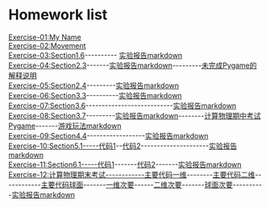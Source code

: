 Homework list
============================
[Exercise-01:My Name](https://github.com/Wangsenlol/compuational_physics_N2015301020139/blob/master/%E5%A7%93%E5%90%8D.py)<br/>
[Exercise-02:Movement](http://note.youdao.com/noteshare?id=1fa57afc028a1f6cd6080cc7b10a6b73)<br/>
[Exercise-03:Section1.6](https://github.com/Wangsenlol/compuational_physics_N2015301020139/tree/master/Chapter1)----------
[实验报告markdown](https://www.zybuluo.com/Andy-Wang/note/901661)<br/>
[Exercise-04:Section2.3](https://github.com/Wangsenlol/compuational_physics_N2015301020139/blob/master/Chapter2/%E4%BD%9C%E4%B8%9A2.12.py)-------[实验报告markdown](https://www.zybuluo.com/Andy-Wang/note/913288)---------[未完成Pygame的解释说明](https://www.zybuluo.com/Andy-Wang/note/914409)<br/>
[Exercise-05:Section2.4](https://github.com/Wangsenlol/compuational_physics_N2015301020139/blob/master/Chapter2/%E4%BD%9C%E4%B8%9A2.21.py)---------[实验报告markdown](https://www.zybuluo.com/Andy-Wang/note/921767)<br/>
[Exercise-06:Section3.3](https://raw.githubusercontent.com/Wangsenlol/compuational_physics_N2015301020139/master/Chapter3/3.13.py)----------[实验报告markdown](https://www.zybuluo.com/Andy-Wang/note/930353)<br/>
[Exercise-07:Section3.6](https://raw.githubusercontent.com/Wangsenlol/compuational_physics_N2015301020139/master/Chapter3/%E4%BD%9C%E4%B8%9A3.25.py)---------------------------[实验报告markdown](https://www.zybuluo.com/Andy-Wang/note/938666)<br/>
[Exercise-08:Section3.7](https://raw.githubusercontent.com/Wangsenlol/compuational_physics_N2015301020139/master/Chapter3/%E4%BD%9C%E4%B8%9A3.31.py)---------[实验报告markdown](https://www.zybuluo.com/Andy-Wang/note/947128)--------[计算物理期中考试Pygame](https://github.com/Wangsenlol/compuational_physics_N2015301020139/tree/master/Pygame)-------[游戏玩法markdown](https://www.zybuluo.com/Andy-Wang/note/947808)<br/>
[Exercise-09:Section4.4](https://raw.githubusercontent.com/Wangsenlol/compuational_physics_N2015301020139/master/Chapter4/%E4%BD%9C%E4%B8%9A4.12.py)------------------[实验报告markdown](https://www.zybuluo.com/Andy-Wang/note/971329)<br/>
[Exercise-10:Section5.1-----代码1](https://raw.githubusercontent.com/Wangsenlol/compuational_physics_N2015301020139/master/Chapter5/%E4%BD%9C%E4%B8%9A5.3.py)--[代码2](https://raw.githubusercontent.com/Wangsenlol/compuational_physics_N2015301020139/master/Chapter5/%E4%BD%9C%E4%B8%9A5.3_1.py)---------------------[实验报告markdown](https://www.zybuluo.com/Andy-Wang/note/979608)<br/>
[Exercise-11:Section6.1-----代码1](https://raw.githubusercontent.com/Wangsenlol/compuational_physics_N2015301020139/master/Chapter6/%E4%B9%A0%E9%A2%986.2.py)-------[代码2](https://raw.githubusercontent.com/Wangsenlol/compuational_physics_N2015301020139/master/Chapter6/%E4%B9%A0%E9%A2%986.2_1.py)-------[实验报告markdown](https://www.zybuluo.com/Andy-Wang/note/987837)<br/>
[Exercise-12:计算物理期末考试------------主要代码一维](https://raw.githubusercontent.com/Wangsenlol/compuational_physics_N2015301020139/master/Final%20Test/%E4%B8%BB%E8%A6%81%E4%BB%A3%E7%A0%811.py)--------[主要代码二维](https://raw.githubusercontent.com/Wangsenlol/compuational_physics_N2015301020139/master/Final%20Test/%E4%B8%BB%E8%A6%81%E4%BB%A3%E7%A0%812%E7%BB%B4.py)------------[主要代码球面](https://raw.githubusercontent.com/Wangsenlol/compuational_physics_N2015301020139/master/Final%20Test/%E4%B8%BB%E8%A6%81%E4%BB%A3%E7%A0%81%E7%90%83%E9%9D%A2.py)-------[一维次要](https://raw.githubusercontent.com/Wangsenlol/compuational_physics_N2015301020139/master/Final%20Test/%E9%9A%8F%E6%9C%BA%E6%AD%A5%E9%95%BF.py)------[二维次要](https://raw.githubusercontent.com/Wangsenlol/compuational_physics_N2015301020139/master/Final%20Test/%E4%BA%8C%E7%BB%B4%E9%9A%8F%E6%9C%BA%E8%A1%8C%E8%B5%B0.py)-------[球面次要](https://raw.githubusercontent.com/Wangsenlol/compuational_physics_N2015301020139/master/Final%20Test/%E7%90%83%E9%9D%A2%E4%B8%8A%E7%9A%84%E9%9A%8F%E6%9C%BA%E8%A1%8C%E8%B5%B0.py)----------[实验报告markdown](https://www.zybuluo.com/Andy-Wang/note/996547)<br/>

